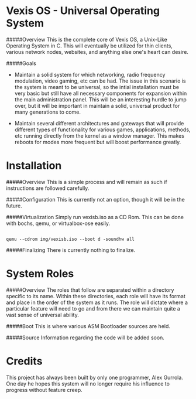 Vexis OS - Universal Operating System
=====
#####Overview
This is the complete core of Vexis OS, a Unix-Like Operating System in C.  This will eventually be utilized for thin clients, various network nodes, websites, and anything else one's heart can desire.

#####Goals
* Maintain a solid system for which networking, radio frequency modulation, video gaming, etc can be had.  The issue in this scenario is the system is meant to be universal, so the intial installation must be very basic but still have all necessary components for expansion within the main administration panel.  This will be an interesting hurdle to jump over, but it will be important in maintain a solid, universal product for many generations to come.

* Maintain several different architectures and gateways that will provide different types of functionality for various games, applications, methods, etc running directly from the kernel as a window manager.  This makes reboots for modes more frequent but will boost performance greatly.

Installation
=====
#####Overview
This is a simple process and will remain as such if instructions are followed carefully.

#####Configuration
This is currently not an option, though it will be in the future.

#####Virtualization
Simply run vexisb.iso as a CD Rom.  This can be done with bochs, qemu, or virtualbox-ose easily.

```shell

qemu --cdrom img/vexisb.iso --boot d -soundhw all
```

#####Finalizing
There is currently nothing to finalize.

System Roles
=====
#####Overview
The roles that follow are separated within a directory specific to its name.  Within these directories, each role will have its format and place in the order of the system as it runs.  The role will dictate where a particular feature will need to go and from there we can maintain quite a vast sense of universal ability.

#####Boot
This is where various ASM Bootloader sources are held.

#####Source
Information regarding the code will be added soon.

Credits
=====
This project has always been built by only one programmer, Alex Gurrola.  One day he hopes this system will no longer require his influence to progress without feature creep.
